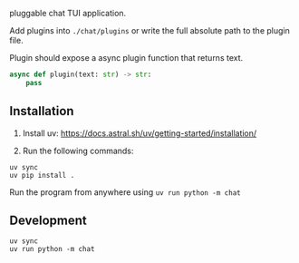 pluggable chat TUI application.

Add plugins into `./chat/plugins` or write the full absolute path to the plugin file.

Plugin should expose a async plugin function that returns text.

```py
async def plugin(text: str) -> str:
    pass
```

## Installation

1. Install uv: <https://docs.astral.sh/uv/getting-started/installation/>

2. Run the following commands:

```shell
uv sync
uv pip install .
```

Run the program from anywhere using `uv run python -m chat`

## Development

```shell
uv sync
uv run python -m chat
```
